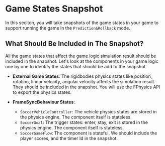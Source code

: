 # **Game States Snapshot**

In this seciton, you will take snapshots of the game states in your game to support running the game in the `Prediction&Rollback` mode.

## **What Should Be Included in The Snapshot?**

All the game states that affect the game logic simulation result should be included in the snapshot. Let's look at the components in your game logic one by one to identify the states that should be add to the snapshot.

- **External Game States**: The rigidbodies physics states like position, rotation, linear velocity, angular velocity affects the simulation result. They should be included in the snapshot. You will use the FPhysics API to export the physics states.

- **FrameSyncBehaviour States**:
    - `SoccerVehicleController`: The vehicle physics states are stored in the physics engine. The component itself is stateless.
    - `SoccerGoal`: The trigger states: enter, stay, exit is stored in the physics engine. The component itself is stateless.
    - `SoccerGameFlow`: The component is stateful. We should include the player scores, and the timer Id in the snapshot.